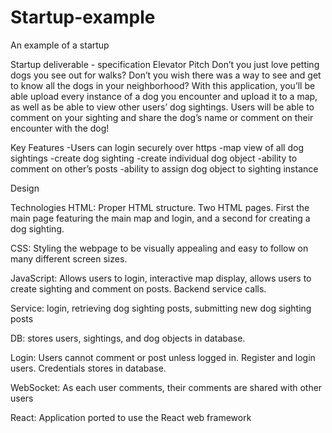 # Startup-example
An example of a startup


Startup deliverable - specification
Elevator Pitch
Don’t you just love petting dogs you see out for walks? Don’t you wish there was a way to see and get to know all the dogs in your neighborhood? With this application, you’ll be able upload every instance of a dog you encounter and upload it to a map, as well as be able to view other users’ dog sightings. Users will be able to comment on your sighting and share the dog’s name or comment on their encounter with the dog! 

Key Features 
-Users can login securely over https
-map view of all dog sightings
-create dog sighting
-create individual dog object 
-ability to comment on other’s posts 
-ability to assign dog object to sighting instance

Design


Technologies
HTML: Proper HTML structure. Two HTML pages. First the main page featuring the main map and login, and a second for creating a dog sighting. 

CSS: Styling the webpage to be visually appealing and easy to follow on many different screen sizes. 

JavaScript: Allows users to login, interactive map display, allows users to create sighting and comment on posts. Backend service calls. 

Service: login, retrieving dog sighting posts, submitting new dog sighting posts 

DB: stores users, sightings, and dog objects in database. 

Login: Users cannot comment or post unless logged in. Register and login users. Credentials stores in database. 

WebSocket: As each user comments, their comments are shared with other users 

React: Application ported to use the React web framework 

